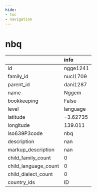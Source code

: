 ```yaml
---
hide:
- toc
- navigation
---
```

# nbq
|                      | info     |
|:---------------------|:---------|
| id                   | ngge1241 |
| family_id            | nucl1709 |
| parent_id            | dani1287 |
| name                 | Nggem    |
| bookkeeping          | False    |
| level                | language |
| latitude             | -3.62735 |
| longitude            | 139.011  |
| iso639P3code         | nbq      |
| description          | nan      |
| markup_description   | nan      |
| child_family_count   | 0        |
| child_language_count | 0        |
| child_dialect_count  | 0        |
| country_ids          | ID       |